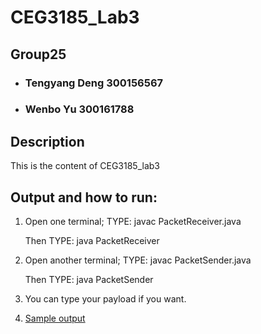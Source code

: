# CEG3185_Lab3

## Group25
- ### Tengyang Deng 300156567
- ### Wenbo Yu 300161788

## Description
This is the content of CEG3185_lab3

## Output and how to run:
1. Open one terminal;
   TYPE: javac PacketReceiver.java
   
   Then TYPE: java PacketReceiver
3. Open another terminal;
   TYPE: javac PacketSender.java
   
   Then TYPE: java PacketSender
5. You can type your payload if you want.

6. [Sample output](test/Output.png)
